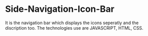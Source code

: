 # Side-Navigation-Icon-Bar

It is the navigation bar which displays the icons seperatly and the discription too. The technologies use are JAVASCRIPT, HTML, CSS.
